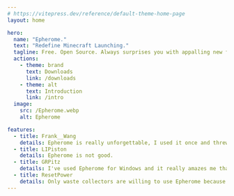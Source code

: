 ```yaml
---
# https://vitepress.dev/reference/default-theme-home-page
layout: home

hero:
  name: "Epherome."
  text: "Redefine Minecraft Launching."
  tagline: Free. Open Source. Always surprises you with appalling new features. 🤯
  actions:
    - theme: brand
      text: Downloads
      link: /downloads
    - theme: alt
      text: Introduction
      link: /intro
  image:
    src: /Epherome.webp
    alt: Epherome

features:
  - title: Frank__Wang
    details: Epherome is really unforgettable, I used it once and threw it away.
  - title: LIPiston
    details: Epherome is not good.
  - title: GRPitz
    details: I've used Epherome for Windows and it really amazes me that it holds the record for the fastest deletion I've ever had.
  - title: ResetPower
    details: Only waste collectors are willing to use Epherome because it lies in my wastepaper basket.
---
```


<style>
:root {
  --vp-home-hero-name-color: transparent;
  --vp-home-hero-name-background: -webkit-linear-gradient(120deg, #df56fe 30%, #53e2ff);

  --vp-home-hero-image-background-image: linear-gradient(-45deg, #df56fe 50%, #69ecff 50%);
  --vp-home-hero-image-filter: blur(44px);
}

@media (min-width: 640px) {
  :root {
    --vp-home-hero-image-filter: blur(56px);
  }
}

@media (min-width: 960px) {
  :root {
    --vp-home-hero-image-filter: blur(68px);
  }
}
</style>